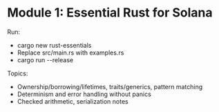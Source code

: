 # Module 1: Essential Rust for Solana

Run:
- cargo new rust-essentials
- Replace src/main.rs with examples.rs
- cargo run --release

Topics:
- Ownership/borrowing/lifetimes, traits/generics, pattern matching
- Determinism and error handling without panics
- Checked arithmetic, serialization notes